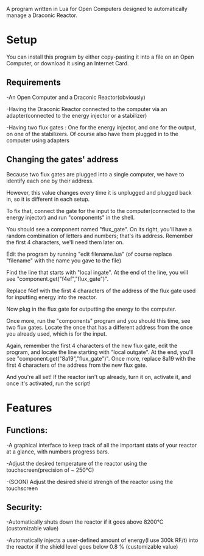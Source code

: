 A program written in Lua for Open Computers designed to automatically manage a Draconic Reactor.

# Setup

You can install this program by either copy-pasting it into a file on an Open Computer, or download it using an Internet Card.

## Requirements

-An Open Computer and a Draconic Reactor(obviously)

-Having the Draconic Reactor connected to the computer via an adapter(connected to the energy injector or a stabilizer)

-Having two flux gates : One for the energy injector, and one for the output, on one of the stabilizers. 
Of course also have them plugged in to the computer using adapters

## Changing the gates' address

Because two flux gates are plugged into a single computer, we have to identify each one by their address.

However, this value changes every time it is unplugged and plugged back in, so it is different in each setup.

To fix that, connect the gate for the input to the computer(connected to the energy injector) and run "components" in the shell.

You should see a component named "flux_gate". On its right, you'll have a random combination of letters and numbers; that's its address. Remember the first 4 characters, we'll need them later on.

Edit the program by running "edit filename.lua" (of course replace "filename" with the name you gave to the file)

Find the line that starts with "local ingate". At the end of the line, you will see "component.get("f4ef","flux_gate")".

Replace f4ef with the first 4 characters of the address of the flux gate used for inputting energy into the reactor.

Now plug in the flux gate for outputting the energy to the computer.

Once more, run the "components" program and you should this time, see two flux gates. Locate the once that has a different address from the once you already used, which is for the input.

Again, remember the first 4 characters of the new flux gate, edit the program, and locate the line starting with "local outgate". At the end, you'll see "component.get("8a19","flux_gate")". Once more, replace 8a19 with the first 4 characters of the address from the new flux gate.

And you're all set! If the reactor isn't up already, turn it on, activate it, and once it's activated, run the script!

# Features

## Functions:

-A graphical interface to keep track of all the important stats of your reactor at a glance, with numbers progress bars.

-Adjust the desired temperature of the reactor using the touchscreen(precision of ~ 250°C)

-(SOON) Adjust the desired shield strengh of the reactor using the touchscreen

## Security:

-Automatically shuts down the reactor if it goes above 8200°C (customizable value)

-Automatically injects a user-defined amount of energy(I use 300k RF/t) into the reactor if the shield level goes below 0.8 % (customizable value)